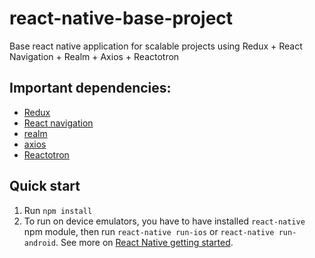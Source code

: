 # react-native-base-project
Base react native application for scalable projects using Redux + React Navigation + Realm + Axios + Reactotron
## Important dependencies:

- [Redux](http://redux.js.org)
- [React navigation](https://reactnavigation.org)
- [realm](https://github.com/realm/realm-js)
- [axios](https://github.com/axios/axios)
- [Reactotron](https://github.com/infinitered/reactotron)

## Quick start

1. Run `npm install`
2. To run on device emulators, you have to have installed `react-native` npm module, then run `react-native run-ios` or `react-native run-android`. See more on [React Native getting started](https://facebook.github.io/react-native/docs/getting-started.html).
